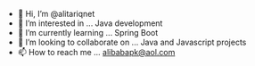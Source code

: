 - 👋 Hi, I’m @alitariqnet
- 👀 I’m interested in ... Java development
- 🌱 I’m currently learning ... Spring Boot
- 💞️ I’m looking to collaborate on ... Java and Javascript projects
- 📫 How to reach me ... alibabapk@aol.com

<!---
alitariqnet/alitariqnet is a ✨ special ✨ repository because its `README.md` (this file) appears on your GitHub profile.
You can click the Preview link to take a look at your changes.
--->
